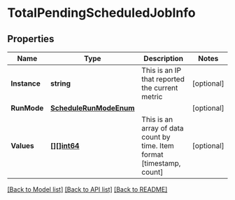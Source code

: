 # TotalPendingScheduledJobInfo

## Properties

Name | Type | Description | Notes
------------ | ------------- | ------------- | -------------
**Instance** | **string** | This is an IP that reported the current metric | [optional] 
**RunMode** | [**ScheduleRunModeEnum**](ScheduleRunModeEnum.md) |  | [optional] 
**Values** | [**[][]int64**](array.md) | This is an array of data count by time. Item format [timestamp, count] | [optional] 

[[Back to Model list]](../README.md#documentation-for-models) [[Back to API list]](../README.md#documentation-for-api-endpoints) [[Back to README]](../README.md)


